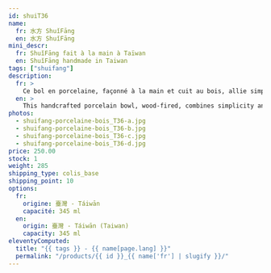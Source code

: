 ```yaml
---
id: shuiT36
name:
  fr: 水方 ShuǐFāng
  en: 水方 ShuǐFāng
mini_descr:
  fr: ShuǐFāng fait à la main à Taïwan
  en: ShuǐFāng handmade in Taiwan
tags: ["shuifang"]
description:
  fr: >
    Ce bol en porcelaine, façonné à la main et cuit au bois, allie simplicité et sophistication. Les nuances naturelles et les textures uniques créées par la flamme témoignent d’un savoir-faire artisanal authentique.<!--more--> L’intérieur révèle une subtile cristallisation, ajoutant une profondeur visuelle captivante. Idéal pour accompagner vos moments de thé avec élégance et caractère.
  en: >
    This handcrafted porcelain bowl, wood-fired, combines simplicity and sophistication. The natural shades and unique textures created by the flame reflect authentic artisanal craftsmanship.<!--more--> Inside, a delicate crystallization adds captivating visual depth. Perfect to accompany your tea moments with elegance and character.
photos:
  - shuifang-porcelaine-bois_T36-a.jpg
  - shuifang-porcelaine-bois_T36-b.jpg
  - shuifang-porcelaine-bois_T36-c.jpg
  - shuifang-porcelaine-bois_T36-d.jpg
price: 250.00
stock: 1
weight: 285
shipping_type: colis_base
shipping_point: 10
options:
  fr:
    origine: 臺灣 - Táiwān
    capacité: 345 ml
  en:
    origin: 臺灣 - Táiwān (Taiwan)
    capacity: 345 ml
eleventyComputed:
  title: "{{ tags }} - {{ name[page.lang] }}"
  permalink: "/products/{{ id }}_{{ name['fr'] | slugify }}/"
---
```

